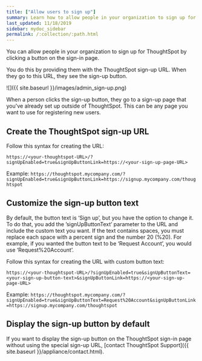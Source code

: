 ```yaml
---
title: ["Allow users to sign up"]
summary: Learn how to allow people in your organization to sign up for ThoughtSpot.
last_updated: 11/18/2019
sidebar: mydoc_sidebar
permalink: /:collection/:path.html
---
```

You can allow people in your organization to sign up for ThoughtSpot by clicking a button on the sign-in page.

You do this by providing them with the ThoughtSpot sign-up URL. When they go to this URL, they see the sign-up button.

![]({{ site.baseurl }}/images/admin_sign-up.png)

When a person clicks the sign-up button, they go to a sign-up page that you've already set up outside of ThoughtSpot. This can be any page you want to use for registering new users.

## Create the ThoughtSpot sign-up URL

Follow this syntax for creating the URL:

```
https://<your-thoughtspot-URL>/?signUpEnabled=true&signUpButtonLink=https://<your-sign-up-page-URL>
```

Example: `https://thoughtspot.mycompany.com/?signUpEnabled=true&signUpButtonLink=https://signup.mycompany.com/thoughtspot`

## Customize the sign-up button text

By default, the button text is ‘Sign up’, but you have the option to change it. To do that, you add the ’signUpButtonText’ parameter to the URL and include the custom text you want. If the text contains spaces, you must replace each space with a percent sign and the number 20 (%20). For example, if you wanted the button text to be ‘Request Account’, you would use ‘Request%20Account’.

Follow this syntax for creating the URL with custom button text:

```
https://<your-thoughtspot-URL>/?signUpEnabled=true&signUpButtonText=<your-sign-up-button-text>&signUpButtonLink=https://<your-sign-up-page-URL>
```

Example: `https://thoughtspot.mycompany.com/?signUpEnabled=true&signUpButtonText=Request%20Account&signUpButtonLink=https://signup.mycompany.com/thoughtspot`

## Display the sign-up button by default

If you want to display the sign-up button on the ThoughtSpot sign-in page without using the special sign-up URL, [contact ThoughtSpot Support]({{ site.baseurl }}/appliance/contact.html).
